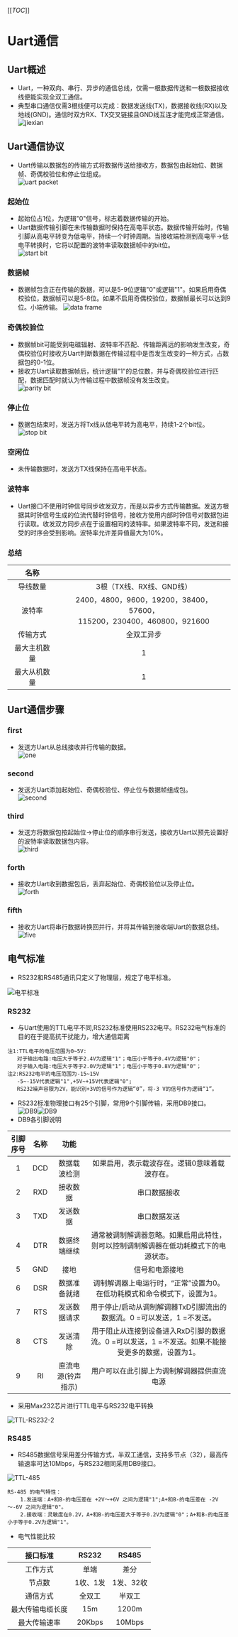 [[_TOC_]]
# Uart通信
## Uart概述
- Uart，一种双向、串行、异步的通信总线，仅需一根数据传送和一根数据接收线便能实现全双工通信。
- 典型串口通信仅需3根线便可以完成：数据发送线(TX)，数据接收线(RX)以及地线(GND)。通信时双方RX、TX交叉链接且GND线互连才能完成正常通信。<br>
![jiexian](./resource/jiexian.png)
## Uart通信协议
- Uart传输以数据包的传输方式将数据传送给接收方，数据包由起始位、数据帧、奇偶校验位和停止位组成。<br>
![uart packet](./resource/datapacket.png "数据包")
### 起始位
- 起始位占1位，为逻辑"0"信号，标志着数据传输的开始。<br>
- Uart数据传输引脚在未传输数据时保持在高电平状态。数据传输开始时，传输引脚从高电平转变为低电平，持续一个时钟周期。当接收端检测到高电平->低电平转换时，它将以配置的波特率读取数据帧中的bit位。<br>
![start bit](./resource/startbit.png "起始位")
### 数据帧
- 数据帧包含正在传输的数据，可以是5-9位逻辑"0"或逻辑"1"。如果启用奇偶校验位，数据帧可以是5-8位。如果不启用奇偶校验位，数据帧最长可以达到9位。小端传输。
![data frame](./resource/dataframe.png "数据帧")
### 奇偶校验位
- 数据帧bit可能受到电磁辐射、波特率不匹配、传输距离远的影响发生改变，奇偶校验位时接收方Uart判断数据在传输过程中是否发生改变的一种方式，占数据包的0-1位。<br>
- 接收方Uart读取数据帧后，统计逻辑"1"的总位数，并与奇偶校验位进行匹配，数据匹配时就认为传输过程中数据帧没有发生改变。<br>
![parity bit](./resource/paritybit.png "奇偶校验位")
### 停止位
- 数据包结束时，发送方将Tx线从低电平转为高电平，持续1-2个bit位。<br>
![stop bit](./resource/stopbit.png "停止位")
### 空闲位
- 未传输数据时，发送方TX线保持在高电平状态。
### 波特率
- Uart接口不使用时钟信号同步收发双方，而是以异步方式传输数据。发送方根据其时钟信号生成的位流代替时钟信号，接收方使用内部时钟信号对数据包进行读取。收发双方同步点在于设置相同的波特率。如果波特率不同，发送和接受的时序会受到影响。波特率允许差异值最大为10%。
### 总结
|名称||
|:--:|:--:|
|导线数量|3根（TX线、RX线、GND线）|
|波特率|2400，4800，9600，19200，38400，57600，<br>115200，230400，460800，921600|
|传输方式|全双工异步|
|最大主机数量|1|
|最大从机数量|1|
## Uart通信步骤
### first
- 发送方Uart从总线接收并行传输的数据。<br>
![one](./resource/stepone.PNG)
### second
- 发送方Uart添加起始位、奇偶校验位、停止位与数据帧组成包。<br>
![second](./resource/steptwo.PNG)
### third
- 发送方将数据包按起始位->停止位的顺序串行发送，接收方Uart以预先设置好的波特率读取数据包内容。<br>
![third](./resource/stepthree.PNG)
### forth
- 接收方Uart收到数据包后，丢弃起始位、奇偶校验位以及停止位。<br>
![forth](./resource/stepfour.PNG)
### fifth
- 接收方Uart将串行数据转换回并行，并将其传输到接收端Uart的数据总线。<br>
![five](./resource/stepfive.PNG)

## 电气标准
- RS232和RS485通讯只定义了物理层，规定了电平标准。

![电平标准](./resource/ERS.PNG)
### RS232
- 与Uart使用的TTL电平不同,RS232标准使用RS232电平。RS232电气标准的目的在于提高抗干扰能力，增大通信距离
~~~
注1:TTL电平的电压范围为0~5V:
   对于输出电路:电压大于等于2.4V为逻辑"1"；电压小于等于0.4V为逻辑"0"；
   对于输入电路:电压大于等于2.0V为逻辑"1"；电压小于等于0.8V为逻辑"0"；
注2:RS232电平的电压范围为-15~15V
   -5~-15V代表逻辑"1",+5V~+15V代表逻辑"0";
   RS232噪声容限为2V，能识别+3V的信号作为逻辑“0”，将-3 V的信号作为逻辑“1”。
~~~

- RS232标准物理接口有25个引脚，常用9个引脚传输，采用DB9接口。<br>
![DB9](./resource/DB9-1.PNG)![DB9](./resource/DB9.PNG)<br>
- DB9各引脚说明<br>

|引脚序号|名称|功能||
|:--:|:--:|:--:|:--:|
|1|DCD|数据载波检测|如果启用，表示载波存在。逻辑0意味着载波存在。|
|2|RXD|接收数据|串口数据接收|
|3|TXD|发送数据|串口数据发送|
|4|DTR|数据终端继续|通常被调制解调器忽略。如果启用此特性，则可以控制调制解调器在低功耗模式下的电源状态。|
|5|GND|接地|信号和电源接地|
|6|DSR|数据准备就绪|调制解调器上电运行时，“正常”设置为0。在低功耗模式和命令模式下，设置为1。|
|7|RTS|发送数据请求|用于停止/启动从调制解调器TxD引脚流出的数据流。0 =可以发送，1 =不发送。|
|8|CTS|发送清除|用于阻止从连接到设备进入RxD引脚的数据流。0 =可以发送，1 =不发送。如果不能接受更多的数据，设置为1。|
|9|RI|直流电源(铃声指示)|用户可以在此引脚上为调制解调器提供直流电源|

- 采用Max232芯片进行TTL电平与RS232电平转换

![TTL-RS232-2](./resource/TTLtoRS232-2.png)<br>
### RS485
- RS485数据信号采用差分传输方式，半双工通信，支持多节点（32），最高传输速率可达10Mbps，与RS232相同采用DB9接口。

![TTL-485](./resource/TTL-485.PNG)<br>
~~~
RS-485 的电气特性：
	1.发送端：A+和B-的电压差在 +2V～+6V 之间为逻辑"1";A+和B-的电压差在 -2V～-6V 之间为逻辑"0"。
	2.接收端：灵敏度在0.2V，A+和B-的电压差大于等于0.2V为逻辑"0"；A+和B-的电压差小于等于0.2V为逻辑"1"。
~~~

- 电气性能比较

|接口标准|RS232|RS485|
|:--:|:--:|:--:|
|工作方式|单端|差分|
|节点数|1收、1发|1发、32收|
|通信方式|全双工|半双工|
|最大传输电缆长度|15m|1200m|
|最大传输速率|20Kbps|10Mbps|